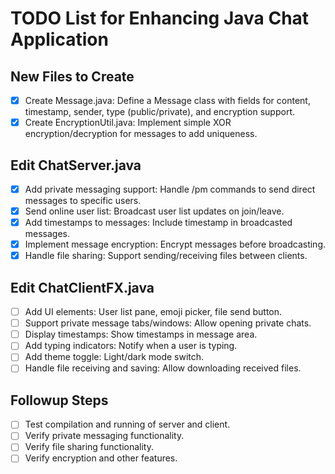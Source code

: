 # TODO List for Enhancing Java Chat Application

## New Files to Create
- [x] Create Message.java: Define a Message class with fields for content, timestamp, sender, type (public/private), and encryption support.
- [x] Create EncryptionUtil.java: Implement simple XOR encryption/decryption for messages to add uniqueness.

## Edit ChatServer.java
- [x] Add private messaging support: Handle /pm commands to send direct messages to specific users.
- [x] Send online user list: Broadcast user list updates on join/leave.
- [x] Add timestamps to messages: Include timestamp in broadcasted messages.
- [x] Implement message encryption: Encrypt messages before broadcasting.
- [x] Handle file sharing: Support sending/receiving files between clients.

## Edit ChatClientFX.java
- [ ] Add UI elements: User list pane, emoji picker, file send button.
- [ ] Support private message tabs/windows: Allow opening private chats.
- [ ] Display timestamps: Show timestamps in message area.
- [ ] Add typing indicators: Notify when a user is typing.
- [ ] Add theme toggle: Light/dark mode switch.
- [ ] Handle file receiving and saving: Allow downloading received files.

## Followup Steps
- [ ] Test compilation and running of server and client.
- [ ] Verify private messaging functionality.
- [ ] Verify file sharing functionality.
- [ ] Verify encryption and other features.

